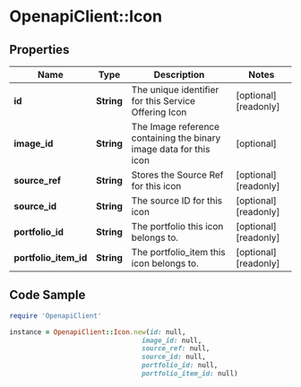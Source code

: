 # OpenapiClient::Icon

## Properties

Name | Type | Description | Notes
------------ | ------------- | ------------- | -------------
**id** | **String** | The unique identifier for this Service Offering Icon | [optional] [readonly] 
**image_id** | **String** | The Image reference containing the binary image data for this icon | [optional] 
**source_ref** | **String** | Stores the Source Ref for this icon | [optional] [readonly] 
**source_id** | **String** | The source ID for this icon | [optional] [readonly] 
**portfolio_id** | **String** | The portfolio this icon belongs to. | [optional] [readonly] 
**portfolio_item_id** | **String** | The portfolio_item this icon belongs to. | [optional] [readonly] 

## Code Sample

```ruby
require 'OpenapiClient'

instance = OpenapiClient::Icon.new(id: null,
                                 image_id: null,
                                 source_ref: null,
                                 source_id: null,
                                 portfolio_id: null,
                                 portfolio_item_id: null)
```


